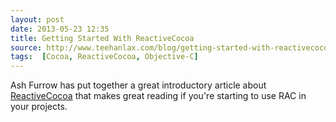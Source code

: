 ```yaml
---
layout: post
date: 2013-05-23 12:35
title: Getting Started With ReactiveCocoa
source: http://www.teehanlax.com/blog/getting-started-with-reactivecocoa/
tags:  [Cocoa, ReactiveCocoa, Objective-C]
---
```


Ash Furrow has put together a great introductory article about [ReactiveCocoa](http://github.com/ReactiveCocoa/ReactiveCocoa/) that makes great reading if you're starting to use RAC in your projects.

